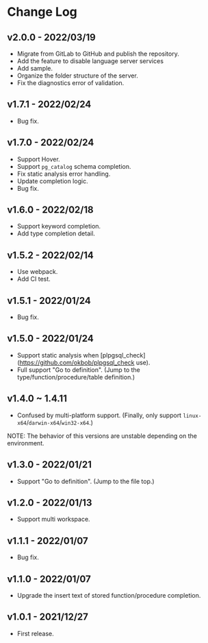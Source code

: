 # Change Log

## v2.0.0 - 2022/03/19
- Migrate from GitLab to GitHub and publish the repository.
- Add the feature to disable language server services
- Add sample.
- Organize the folder structure of the server.
- Fix the diagnostics error of validation.

## v1.7.1 - 2022/02/24
- Bug fix.

## v1.7.0 - 2022/02/24
- Support Hover.
- Support `pg_catalog` schema completion.
- Fix static analysis error handling.
- Update completion logic.
- Bug fix.

## v1.6.0 - 2022/02/18
- Support keyword completion.
- Add type completion detail.

## v1.5.2 - 2022/02/14
- Use webpack.
- Add CI test.

## v1.5.1 - 2022/01/24
- Bug fix.

## v1.5.0 - 2022/01/24
- Support static analysis when [plpgsql_check](https://github.com/okbob/plpgsql_check use).
- Full support "Go to definition". (Jump to the type/function/procedure/table definition.)

## v1.4.0 ~ 1.4.11
- Confused by multi-platform support. (Finally, only support `linux-x64`/`darwin-x64`/`win32-x64`.)

NOTE: The behavior of this versions are unstable depending on the environment.

## v1.3.0 - 2022/01/21
- Support "Go to definition". (Jump to the file top.)

## v1.2.0 - 2022/01/13
- Support multi workspace.

## v1.1.1 - 2022/01/07
- Bug fix.

## v1.1.0 - 2022/01/07
- Upgrade the insert text of stored function/procedure completion.

## v1.0.1 - 2021/12/27
- First release.
